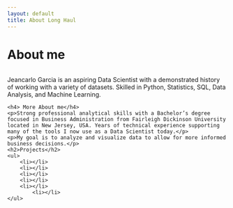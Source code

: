 ```yaml
---
layout: default
title: About Long Haul
---
```


<div class="post">
	<h1 class="pageTitle">About me</h1>
	<img src="{{ '/assets/img/touring.jpg' }}" alt="">
	<p class="intro">Jeancarlo Garcia is an aspiring Data Scientist with a demonstrated history of working with a variety of datasets. Skilled in Python, Statistics, SQL, Data Analysis, and Machine Learning.</p>
	
	<h4> More About me</h4>
	<p>Strong professional analytical skills with a Bachelor’s degree focused in Business Administration from Fairleigh Dickinson University located in New Jersey, USA. Years of technical experience supporting many of the tools I now use as a Data Scientist today.</p>
	<p>My goal is to analyze and visualize data to allow for more informed business decisions.</p>
	<h2>Projects</h2>
	<ul>
		<li></li>
  		<li></li>
  		<li></li>
  		<li></li>
  		<li></li>
      		<li></li>
  	</ul>
</div>
